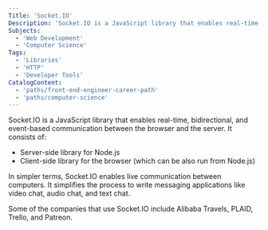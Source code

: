 ```yaml
---
Title: 'Socket.IO'
Description: 'Socket.IO is a JavaScript library that enables real-time, bidirectional, and event-based communication between the browser and the server. It consists of: - Server-side library for Node.js - Client-side library for the browser (which can be also run from Node.js) In simpler terms, Socket.IO enables live communication between computers. It simplifies the process to write messaging applications like video chat, audio chat, and text chat. Some of the companies that use Socket.IO include Alibaba Travels, PLAID, Trello, and Patreon.'
Subjects:
  - 'Web Development'
  - 'Computer Science'
Tags:
  - 'Libraries'
  - 'HTTP'
  - 'Developer Tools'
CatalogContent:
  - 'paths/front-end-engineer-career-path'
  - 'paths/computer-science'
---
```


Socket.IO is a JavaScript library that enables real-time, bidirectional, and event-based communication between the browser and the server. It consists of:

- Server-side library for Node.js
- Client-side library for the browser (which can be also run from Node.js)

In simpler terms, Socket.IO enables live communication between computers. It simplifies the process to write messaging applications like video chat, audio chat, and text chat.

Some of the companies that use Socket.IO include Alibaba Travels, PLAID, Trello, and Patreon.
